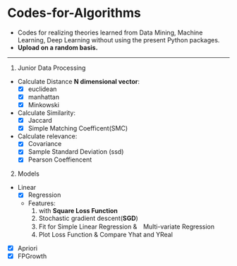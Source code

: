 # Codes-for-Algorithms
- Codes for realizing theories learned from Data Mining, Machine Learning, Deep Learning without using the present Python packages. 
- **Upload on a random basis.**

--------

1. Junior Data Processing
  - Calculate Distance **N dimensional vector**:
    - [x] euclidean
    - [x] manhattan
    - [x] Minkowski
  - Calculate Similarity: 
    - [x] Jaccard
    - [x] Simple Matching Coefficent(SMC) 
  - Calculate relevance:
    - [x] Covariance
    - [x] Sample Standard Deviation (ssd)
    - [x] Pearson Coeffiencent 
2. Models
  - Linear
    - [x] Regression 
    - Features:
      1. with **Square Loss Function**
      2. Stochastic gradient descent(**SGD**)
      3. Fit for Simple Linear Regression &　Multi-variate Regression
      4. Plot Loss Function & Compare Yhat and YReal
    
   
- [x] Apriori
- [x] FPGrowth
